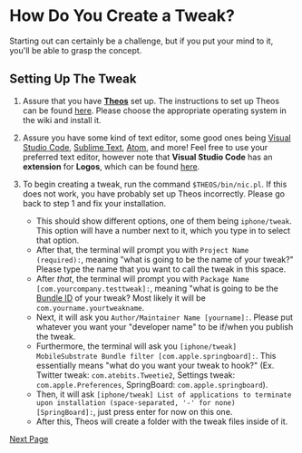 # How Do You Create a Tweak?

Starting out can certainly be a challenge, but if you put your mind to it, you'll be able to grasp the concept.

## Setting Up The Tweak

1. Assure that you have <a href="https://github.com/theos/theos">**Theos**</a> set up. The instructions to set up Theos can be found <a href="https://github.com/theos/theos/wiki/Installation">here</a>. Please choose the appropriate operating system in the wiki and install it.

2. Assure you have some kind of text editor, some good ones being <a href="https://code.visualstudio.com">Visual Studio Code</a>, <a href="https://www.sublimetext.com">Sublime Text</a>, <a href="https://atom.io">Atom</a>, and more! Feel free to use your preferred text editor, however note that **Visual Studio Code** has an **extension** for **Logos**, which can be found <a href="https://marketplace.visualstudio.com/items?itemName=tale.logos-vscode">here</a>.

3. To begin creating a tweak, run the command `$THEOS/bin/nic.pl`. If this does not work, you have probably set up Theos incorrectly. Please go back to step 1 and fix your installation.
      - This should show different options, one of them being `iphone/tweak`. This option will have a number next to it, which you type in to select that option.
      - After that, the terminal will prompt you with `Project Name (required):`, meaning "what is going to be the name of your tweak?" Please type the name that you want to call the tweak in this space.
      - After *that*, the terminal will prompt you with `Package Name [com.yourcompany.testtweak]:`, meaning "what is going to be the <a href="https://developer.apple.com/documentation/appstoreconnectapi/bundle_ids">Bundle ID</a> of your tweak? Most likely it will be `com.yourname.yourtweakname`.
      - Next, it will ask you `Author/Maintainer Name [yourname]:`. Please put whatever you want your "developer name" to be if/when you publish the tweak.
      - Furthermore, the terminal will ask you `[iphone/tweak] MobileSubstrate Bundle filter [com.apple.springboard]:`. This essentially means "what do you want your tweak to hook?" (Ex. Twitter tweak: `com.atebits.Tweetie2`, Settings tweak: `com.apple.Preferences`, SpringBoard: `com.apple.springboard`).
      - Then, it will ask `[iphone/tweak] List of applications to terminate upon installation (space-separated, '-' for none) [SpringBoard]:`, just press enter for now on this one.
      - After this, Theos will create a folder with the tweak files inside of it.

<a href="">Next Page</a>
